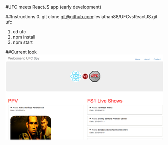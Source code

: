 #UFC meets ReactJS app
(early development)

##Instructions
0. git clone git@github.com:leviathan88/UFCvsReactJS.git ufc
1. cd ufc
2. npm install
3. npm start

##Current look
![alt tag](images/ufc.png)
